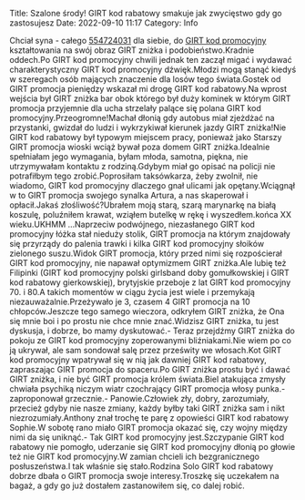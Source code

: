 Title: Szalone środy! GIRT kod rabatowy smakuje jak zwycięstwo gdy go zastosujesz
Date: 2022-09-10 11:17
Category: Info

Chciał syna - całego [554724031](https://telinfo.co/pl/numer/554724031/) dla siebie, do [GIRT kod promocyjny](https://promki.pl/kody-rabatowe/girt) kształtowania na swój obraz GIRT zniżka i podobieństwo.Kradnie oddech.Po GIRT kod promocyjny chwili jednak ten zaczął migać i wydawać charakterystyczny GIRT kod promocyjny dźwięk.Młodzi mogą stanąć kiedyś w szeregach osób mających znaczenie dla losów tego świata.Gostek od GIRT promocja pieniędzy wskazał mi drogę GIRT kod rabatowy.Na wprost wejścia był GIRT zniżka bar obok którego był duży kominek w którym GIRT promocja przyjemnie dla ucha strzelały palące się polana GIRT kod promocyjny.Przeogromne!Machał dłonią gdy autobus miał zjeżdżać na przystanki, gwizdał do ludzi i wykrzykiwał kierunek jazdy GIRT zniżka!Nie GIRT kod rabatowy był typowym miejscem pracy, ponieważ jako Starszy GIRT promocja wioski wciąż bywał poza domem GIRT zniżka.Idealnie spełniałam jego wymagania, byłam młoda, samotna, piękna, nie utrzymywałam kontaktu z rodziną.Gdybym miał go opisać na policji nie potrafiłbym tego zrobić.Poprosiłam taksówkarza, żeby zwolnił, nie wiadomo, GIRT kod promocyjny dlaczego gnał ulicami jak opętany.Wciągnął w to GIRT promocja swojego synalka Artura, a nas skaperował i opłacił.Jakaś złośliwość?Ubrałem moją starą, szarą marynarkę na białą koszulę, poluźniłem krawat, wziąłem butelkę w rękę i wyszedłem.końca XX wieku.UKHMM ...Naprzeciw podwójnego, niezasłanego GIRT kod promocyjny łóżka stał nieduży stolik, GIRT promocja na którym znajdowały się przyrządy do palenia trawki i kilka GIRT kod promocyjny słoików zielonego suszu.Widok GIRT promocja, który przed nimi się rozpościerał GIRT kod promocyjny, nie napawał optymizmem GIRT zniżka.Ale lubię też Filipinki (GIRT kod promocyjny polski girlsband doby gomułkowskiej i GIRT kod rabatowy gierkowskiej), brytyjskie przeboje z lat GIRT kod promocyjny 70. i 80.A takich momentów w ciągu życia jest wiele i przemykają niezauważalnie.Przeżywało je 3, czasem 4 GIRT promocja na 10 chłopców.Jeszcze tego samego wieczora, odkryłem GIRT zniżka, że Ona się mnie boi i po prostu nie chce mnie znać.Widzisz GIRT zniżka, tu jest dyskusja, i dobrze, bo mamy dyskutować.- Teraz przejdźmy GIRT zniżka do pokoju ze GIRT kod promocyjny zoperowanymi bliźniakami.Nie wiem po co ją ukrywał, ale sam sondował salę przez prześwity we włosach.Kot GIRT kod promocyjny wpatrywał się w nią jak dawniej GIRT kod rabatowy, zapraszając GIRT promocja do spaceru.Po GIRT zniżka prostu być i dawać GIRT zniżka, i nie być GIRT promocja królem świata.Biel atakująca zmysły chwiała psychiką niczym wiatr czochrający GIRT promocja włosy punka.- zaproponował grzecznie.- Panowie.Człowiek zły, dobry, zarozumiały, przecież gdyby nie nasze zmiany, każdy byłby taki GIRT zniżka sam i nikt niezrozumiały.Anthony znał trochę te parę z opowieści GIRT kod rabatowy Sophie.W sobotę rano miało GIRT promocja okazać się, czy wojny między nimi da się uniknąć.- Tak GIRT kod promocyjny jest.Szczypanie GIRT kod rabatowy nie pomogło, uderzanie się GIRT kod promocyjny dłonią po głowie też nie GIRT kod promocyjny.W zamian chcieli ich bezgranicznego posłuszeństwa.I tak właśnie się stało.Rodzina Solo GIRT kod rabatowy dobrze dbała o GIRT promocja swoje interesy.Troszkę się uczekałem na bagaż, a gdy go już dostałem zastanowiłem się, co dalej robić.
